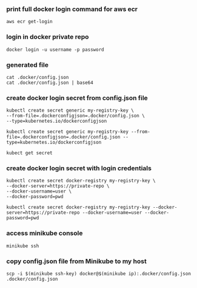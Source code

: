 ### print full docker login command for aws ecr

    aws ecr get-login

### login in docker private repo

    docker login -u username -p password 

### generated file
    cat .docker/config.json
    cat .docker/config.json | base64

### create docker login secret from config.json file

    kubectl create secret generic my-registry-key \
    --from-file=.dockerconfigjson=.docker/config.json \
    --type=kubernetes.io/dockerconfigjson

    kubectl create secret generic my-registry-key --from-file=.dockerconfigjson=.docker/config.json --type=kubernetes.io/dockerconfigjson

    kubect get secret

### create docker login secret with login credentials

    kubectl create secret docker-registry my-registry-key \
    --docker-server=https://private-repo \
    --docker-username=user \
    --docker-password=pwd

    kubectl create secret docker-registry my-registry-key --docker-server=https://private-repo --docker-username=user --docker-password=pwd

### access minikube console

    minikube ssh

### copy config.json file from Minikube to my host

    scp -i $(minikube ssh-key) docker@$(minikube ip):.docker/config.json .docker/config.json
